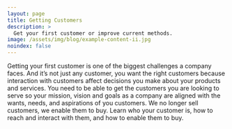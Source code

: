 ```yaml
---
layout: page
title: Getting Customers
description: >
  Get your first customer or improve current methods.
image: /assets/img/blog/example-content-ii.jpg
noindex: false
---
```



Getting your first customer is one of the biggest challenges a company faces. And it’s not just any customer, you want the right customers because interaction with customers affect decisions you make about your products and services. You need to be able to get the customers you are looking to serve so your mission, vision and goals as a company are  aligned with the wants, needs, and aspirations of you customers. We no longer sell customers, we enable them to buy. Learn who your customer is, how to reach and interact with them, and how to enable them to buy.

